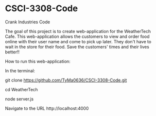 # CSCI-3308-Code
Crank Industries Code

The goal of this project is to create  web-application for the WeatherTech Cafe. This web-application allows the customers to view and order food online with their user name and come to pick up later. They don't have to wait in the store for their food. Save the customers' times and their lives better!!

How to run this web-application:

In the terminal:

git clone https://github.com/TyMa0636/CSCI-3308-Code.git

cd WeatherTech

node server.js

Navigate to the URL  http://localhost:4000 

